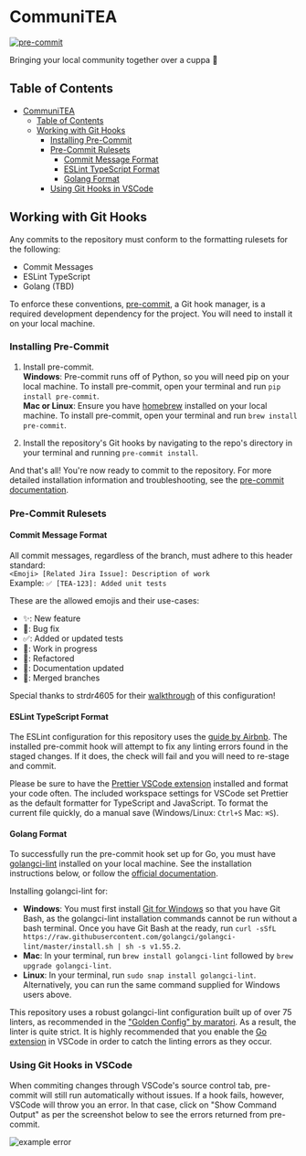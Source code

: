 # CommuniTEA

[![pre-commit](https://img.shields.io/badge/pre--commit-enabled-brightgreen?logo=pre-commit)](https://github.com/pre-commit/pre-commit)

Bringing your local community together over a cuppa 🍵

## Table of Contents

- [CommuniTEA](#communitea)
  - [Table of Contents](#table-of-contents)
  - [Working with Git Hooks](#working-with-git-hooks)
    - [Installing Pre-Commit](#installing-pre-commit)
    - [Pre-Commit Rulesets](#pre-commit-rulesets)
      - [Commit Message Format](#commit-message-format)
      - [ESLint TypeScript Format](#eslint-typescript-format)
      - [Golang Format](#golang-format)
    - [Using Git Hooks in VSCode](#using-git-hooks-in-vscode)

## Working with Git Hooks

Any commits to the repository must conform to the formatting rulesets for the following:
- Commit Messages
- ESLint TypeScript
- Golang (TBD)

To enforce these conventions, [pre-commit](https://pre-commit.com/), a Git hook manager, is a required development dependency for the project. You will need to install it on your local machine.

### Installing Pre-Commit

1. Install pre-commit.<br>
**Windows**:
Pre-commit runs off of Python, so you will need pip on your local machine. To install pre-commit, open your terminal and run `pip install pre-commit`.<br>
**Mac or Linux**:
Ensure you have [homebrew](https://brew.sh/) installed on your local machine. To install pre-commit, open your terminal and run `brew install pre-commit`.

2. Install the repository's Git hooks by navigating to the repo's directory in your terminal and running `pre-commit install`.

And that's all! You're now ready to commit to the repository.
For more detailed installation information and troubleshooting, see the [pre-commit documentation](https://pre-commit.com/#install).

### Pre-Commit Rulesets

#### Commit Message Format

All commit messages, regardless of the branch, must adhere to this header standard:<br>
```<Emoji> [Related Jira Issue]: Description of work```<br>
Example: `✅ [TEA-123]: Added unit tests`

These are the allowed emojis and their use-cases:
- ✨: New feature
- 🐞: Bug fix
- ✅: Added or updated tests
- 🚧: Work in progress
- 🔨: Refactored
- 📝: Documentation updated
- 🤝: Merged branches

Special thanks to strdr4605 for their [walkthrough](https://strdr4605.com/commitlint-custom-commit-message-with-emojis) of this configuration!

#### ESLint TypeScript Format

The ESLint configuration for this repository uses the [guide by Airbnb](https://github.com/airbnb/javascript). The installed pre-commit hook will attempt to fix any linting errors found in the staged changes. If it does, the check will fail and you will need to re-stage and commit.

Please be sure to have the [Prettier VSCode extension](https://marketplace.visualstudio.com/items?itemName=esbenp.prettier-vscode) installed and format your code often. The included workspace settings for VSCode set Prettier as the default formatter for TypeScript and JavaScript. To format the current file quickly, do a manual save (Windows/Linux: `Ctrl+S`  Mac: `⌘S`).

#### Golang Format

To successfully run the pre-commit hook set up for Go, you must have [golangci-lint](https://golangci-lint.run/) installed on your local machine. See the installation instructions below, or follow the [official documentation](https://golangci-lint.run/usage/install/).

Installing golangci-lint for:
- **Windows**: You must first install [Git for Windows](https://gitforwindows.org/) so that you have Git Bash, as the golangci-lint installation commands cannot be run without a bash terminal. Once you have Git Bash at the ready, run `curl -sSfL https://raw.githubusercontent.com/golangci/golangci-lint/master/install.sh | sh -s v1.55.2`.
- **Mac**: In your terminal, run `brew install golangci-lint` followed by `brew upgrade golangci-lint`.
- **Linux**: In your terminal, run `sudo snap install golangci-lint`. Alternatively, you can run the same command supplied for Windows users above.

This repository uses a robust golangci-lint configuration built up of over 75 linters, as recommended in the ["Golden Config" by maratori](https://gist.github.com/maratori/47a4d00457a92aa426dbd48a18776322). As a result, the linter is quite strict. It is highly recommended that you enable the [Go extension](https://marketplace.visualstudio.com/items?itemName=golang.Go) in VSCode in order to catch the linting errors as they occur.


### Using Git Hooks in VSCode

When commiting changes through VSCode's source control tab, pre-commit will still run automatically without issues. If a hook fails, however, VSCode will throw you an error. In that case, click on "Show Command Output" as per the screenshot below to see the errors returned from pre-commit.

![example error](https://gitlab.com/tea-masters/communiTEA/uploads/20cb944e753e1823f0702918050a4540/Screenshot_2023-10-17_124748.png)
